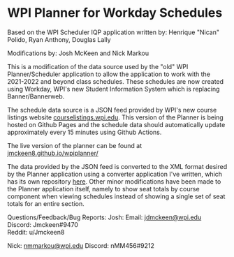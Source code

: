 # WPI Planner for Workday Schedules

Based on the WPI Scheduler IQP application written by: Henrique "Nican" Polido, Ryan Anthony, Douglas Lally

Modifications by: Josh McKeen and Nick Markou

This is a modification of the data source used by the "old" WPI Planner/Scheduler application to allow the application to work with the 2021-2022 and beyond class schedules. These schedules are now created using Workday, WPI's new Student Information System which is replacing Banner/Bannerweb. 

The schedule data source is a JSON feed provided by WPI's new course listings website [courselistings.wpi.edu](https://courselistings.wpi.edu/). This version of the Planner is being hosted on Github Pages and the schedule data should automatically update approximately every 15 minutes using Github Actions. 

The live version of the planner can be found at [jmckeen8.github.io/wpiplanner/](https://jmckeen8.github.io/wpiplanner/)

The data provided by the JSON feed is converted to the XML format desired by the Planner application using a converter application I've written, which has its own repository [here](https://github.com/Jmckeen8/WorkdayToPlannerConverter). Other minor modifications have been made to the Planner application itself, namely to show seat totals by course component when viewing schedules instead of showing a single set of seat totals for an entire section.

Questions/Feedback/Bug Reports:
Josh:
Email: jdmckeen@wpi.edu  
Discord: Jmckeen#9470  
Reddit: u/Jmckeen8  

Nick: nmmarkou@wpi.edu
Discord: nMM456#9212
